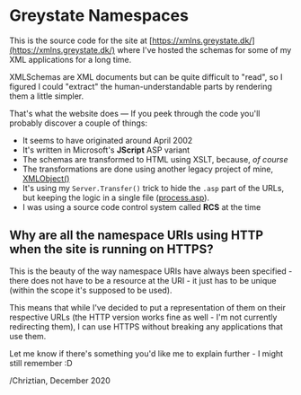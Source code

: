 # Greystate Namespaces

This is the source code for the site at [https://xmlns.greystate.dk/](https://xmlns.greystate.dk/)
where I've hosted the schemas for some of my XML applications for a long time.

XMLSchemas are XML documents but can be quite difficult to "read", so I figured
I could "extract" the human-understandable parts by rendering them a little simpler.

That's what the website does — If you peek through the code you'll probably
discover a couple of things:

- It seems to have originated around April 2002
- It's written in Microsoft's **JScript** ASP variant
- The schemas are transformed to HTML using XSLT, because, *of course*
- The transformations are done using another legacy project of mine, [XMLObject()](https://xmlobject.greystate.dk)
- It's using my `Server.Transfer()` trick to hide the `.asp` part of the URLs,
but keeping the logic in a single file ([process.asp](src/process.asp)).
- I was using a source code control system called **RCS** at the time

## Why are all the namespace URIs using HTTP when the site is running on HTTPS?

This is the beauty of the way namespace URIs have always been specified - there does not have to be
a resource at the URI - it just has to be unique (within the scope it's supposed to be used).

This means that while I've decided to put a representation of them on their respective URLs
(the HTTP version works fine as well - I'm not currently redirecting them), I can use HTTPS
without breaking any applications that use them.



Let me know if there's something you'd like me to explain further - I might still remember :D

/Chriztian, December 2020

